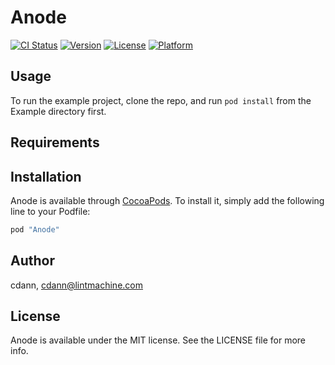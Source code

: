 # Anode

[![CI Status](http://img.shields.io/travis/cdann/Anode.svg?style=flat)](https://travis-ci.org/cdann/Anode)
[![Version](https://img.shields.io/cocoapods/v/Anode.svg?style=flat)](http://cocoapods.org/pods/Anode)
[![License](https://img.shields.io/cocoapods/l/Anode.svg?style=flat)](http://cocoapods.org/pods/Anode)
[![Platform](https://img.shields.io/cocoapods/p/Anode.svg?style=flat)](http://cocoapods.org/pods/Anode)

## Usage

To run the example project, clone the repo, and run `pod install` from the Example directory first.

## Requirements

## Installation

Anode is available through [CocoaPods](http://cocoapods.org). To install
it, simply add the following line to your Podfile:

```ruby
pod "Anode"
```

## Author

cdann, cdann@lintmachine.com

## License

Anode is available under the MIT license. See the LICENSE file for more info.
